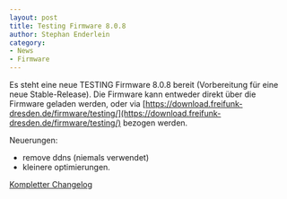 ```yaml
---
layout: post
title: Testing Firmware 8.0.8
author: Stephan Enderlein
category:
- News
- Firmware
---
```


Es steht eine neue TESTING Firmware 8.0.8 bereit (Vorbereitung für eine neue Stable-Release).
Die Firmware kann entweder direkt über die Firmware geladen werden, oder via 
[https://download.freifunk-dresden.de/firmware/testing/](https://download.freifunk-dresden.de/firmware/testing/)
bezogen werden.

Neuerungen:
- remove ddns (niemals verwendet)
- kleinere optimierungen.

[Kompletter Changelog](https://download.freifunk-dresden.de/firmware/testing/changelog.txt)
